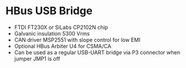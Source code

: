 # HBus USB Bridge

  * FTDI FT230X or SiLabs CP2102N chip
  * Galvanic insulation 5300 Vrms
  * CAN driver MSP2551 with slope control for low EMI
  * Optional HBus Arbiter U4 for CSMA/CA
  * Can be used as a regular USB-UART bridge via P3 connector when jumper JMP1 is off
